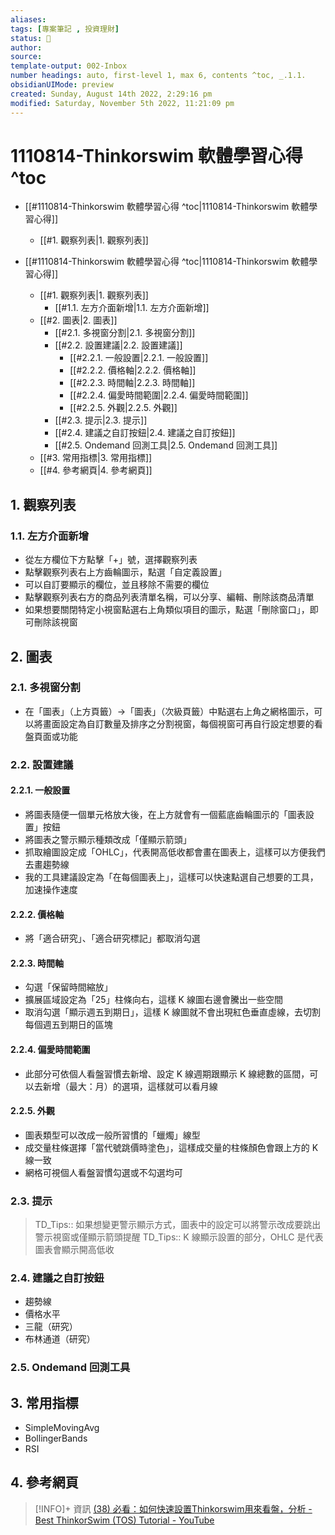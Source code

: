 ```yaml
---
aliases: 
tags: [專案筆記 , 投資理財]
status: 🌱
author: 
source: 
template-output: 002-Inbox
number headings: auto, first-level 1, max 6, contents ^toc, _.1.1.
obsidianUIMode: preview 
created: Sunday, August 14th 2022, 2:29:16 pm
modified: Saturday, November 5th 2022, 11:21:09 pm
---
```


# 1110814-Thinkorswim 軟體學習心得 ^toc

- [[#1110814-Thinkorswim 軟體學習心得 ^toc|1110814-Thinkorswim 軟體學習心得]]
	- [[#1. 觀察列表|1. 觀察列表]]

- [[#1110814-Thinkorswim 軟體學習心得 ^toc|1110814-Thinkorswim 軟體學習心得]]
	- [[#1. 觀察列表|1. 觀察列表]]
		- [[#1.1. 左方介面新增|1.1. 左方介面新增]]
	- [[#2. 圖表|2. 圖表]]
		- [[#2.1. 多視窗分割|2.1. 多視窗分割]]
		- [[#2.2. 設置建議|2.2. 設置建議]]
			- [[#2.2.1. 一般設置|2.2.1. 一般設置]]
			- [[#2.2.2. 價格軸|2.2.2. 價格軸]]
			- [[#2.2.3. 時間軸|2.2.3. 時間軸]]
			- [[#2.2.4. 偏愛時間範圍|2.2.4. 偏愛時間範圍]]
			- [[#2.2.5. 外觀|2.2.5. 外觀]]
		- [[#2.3. 提示|2.3. 提示]]
		- [[#2.4. 建議之自訂按鈕|2.4. 建議之自訂按鈕]]
		- [[#2.5. Ondemand 回測工具|2.5. Ondemand 回測工具]]
	- [[#3. 常用指標|3. 常用指標]]
	- [[#4. 參考網頁|4. 參考網頁]]

## 1. 觀察列表
### 1.1. 左方介面新增
- 從左方欄位下方點擊「+」號，選擇觀察列表
- 點擊觀察列表右上方齒輪圖示，點選「自定義設置」
- 可以自訂要顯示的欄位，並且移除不需要的欄位
- 點擊觀察列表右方的商品列表清單名稱，可以分享、編輯、刪除該商品清單
- 如果想要關閉特定小視窗點選右上角類似項目的圖示，點選「刪除窗口」，即可刪除該視窗

## 2. 圖表
### 2.1. 多視窗分割
- 在「圖表」（上方頁籤）→「圖表」（次級頁籤）中點選右上角之網格圖示，可以將畫面設定為自訂數量及排序之分割視窗，每個視窗可再自行設定想要的看盤頁面或功能
### 2.2. 設置建議
#### 2.2.1. 一般設置
- 將圖表隨便一個單元格放大後，在上方就會有一個藍底齒輪圖示的「圖表設置」按鈕
- 將圖表之警示顯示種類改成「僅顯示箭頭」
- 抓取繪圖設定成「OHLC」，代表開高低收都會畫在圖表上，這樣可以方便我們去畫趨勢線
- 我的工具建議設定為「在每個圖表上」，這樣可以快速點選自己想要的工具，加速操作速度
#### 2.2.2. 價格軸
- 將「適合研究」、「適合研究標記」都取消勾選
#### 2.2.3. 時間軸
- 勾選「保留時間縮放」
- 擴展區域設定為「25」柱條向右，這樣 K 線圖右邊會騰出一些空間
- 取消勾選「顯示週五到期日」，這樣 K 線圖就不會出現紅色垂直虛線，去切割每個週五到期日的區塊
#### 2.2.4. 偏愛時間範圍
- 此部分可依個人看盤習慣去新增、設定 K 線週期跟顯示 K 線總數的區間，可以去新增（最大：月）的選項，這樣就可以看月線
#### 2.2.5. 外觀
- 圖表類型可以改成一般所習慣的「蠟燭」線型
- 成交量柱條選擇「當代號跳價時塗色」，這樣成交量的柱條顏色會跟上方的 K 線一致
- 網格可視個人看盤習慣勾選或不勾選均可
### 2.3. 提示
> TD_Tips:: 如果想變更警示顯示方式，圖表中的設定可以將警示改成要跳出警示視窗或僅顯示箭頭提醒
> TD_Tips:: K 線顯示設置的部分，OHLC 是代表圖表會顯示開高低收

### 2.4. 建議之自訂按鈕
- 趨勢線
- 價格水平
- 三龍（研究）
- 布林通道（研究）

### 2.5. Ondemand 回測工具

## 3. 常用指標
- SimpleMovingAvg
- BollingerBands
- RSI


## 4. 參考網頁

> [!INFO]+ 資訊
> [(38) 必看：如何快速設置Thinkorswim用來看盤，分析 - Best ThinkorSwim (TOS) Tutorial - YouTube](https://www.youtube.com/watch?v=nG3Xq5bZaDg&list=PL0pntL9v7GaUopO0SruTsQQFWD4OlNM8m)